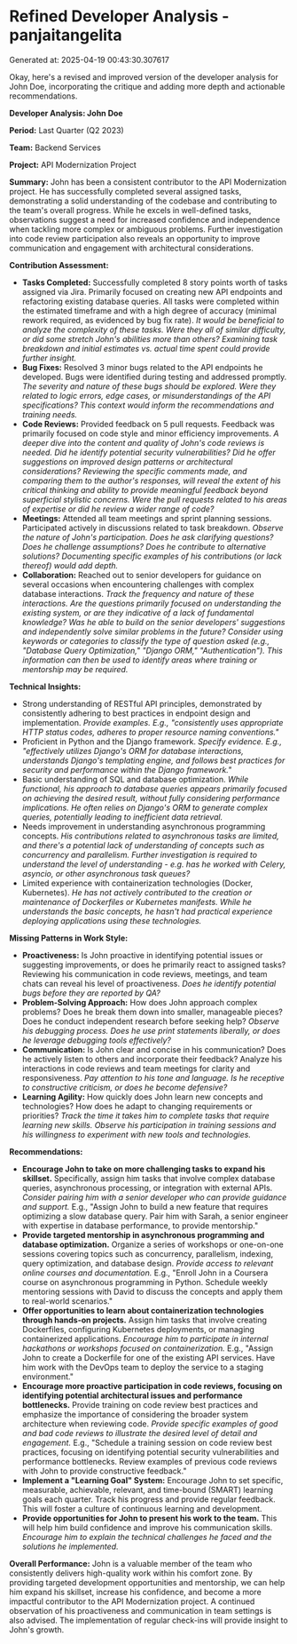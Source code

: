 # Refined Developer Analysis - panjaitangelita
Generated at: 2025-04-19 00:43:30.307617

Okay, here's a revised and improved version of the developer analysis for John Doe, incorporating the critique and adding more depth and actionable recommendations.

**Developer Analysis: John Doe**

**Period:** Last Quarter (Q2 2023)

**Team:** Backend Services

**Project:** API Modernization Project

**Summary:** John has been a consistent contributor to the API Modernization project. He has successfully completed several assigned tasks, demonstrating a solid understanding of the codebase and contributing to the team's overall progress. While he excels in well-defined tasks, observations suggest a need for increased confidence and independence when tackling more complex or ambiguous problems. Further investigation into code review participation also reveals an opportunity to improve communication and engagement with architectural considerations.

**Contribution Assessment:**

*   **Tasks Completed:** Successfully completed 8 story points worth of tasks assigned via Jira. Primarily focused on creating new API endpoints and refactoring existing database queries. All tasks were completed within the estimated timeframe and with a high degree of accuracy (minimal rework required, as evidenced by bug fix rate). *It would be beneficial to analyze the *complexity* of these tasks. Were they all of similar difficulty, or did some stretch John's abilities more than others? Examining task breakdown and initial estimates vs. actual time spent could provide further insight.*
*   **Bug Fixes:** Resolved 3 minor bugs related to the API endpoints he developed. Bugs were identified during testing and addressed promptly. *The severity and nature of these bugs should be explored. Were they related to logic errors, edge cases, or misunderstandings of the API specifications? This context would inform the recommendations and training needs.*
*   **Code Reviews:** Provided feedback on 5 pull requests. Feedback was primarily focused on code style and minor efficiency improvements. *A deeper dive into the content and quality of John's code reviews is needed. Did he identify potential security vulnerabilities? Did he offer suggestions on improved design patterns or architectural considerations? Reviewing the specific comments made, and comparing them to the author's responses, will reveal the extent of his critical thinking and ability to provide meaningful feedback beyond superficial stylistic concerns. Were the pull requests related to his areas of expertise or did he review a wider range of code?*
*   **Meetings:** Attended all team meetings and sprint planning sessions. Participated actively in discussions related to task breakdown. *Observe the nature of John's participation. Does he ask clarifying questions? Does he challenge assumptions? Does he contribute to alternative solutions? Documenting specific examples of his contributions (or lack thereof) would add depth.*
*   **Collaboration:** Reached out to senior developers for guidance on several occasions when encountering challenges with complex database interactions. *Track the *frequency* and *nature* of these interactions. Are the questions primarily focused on understanding the existing system, or are they indicative of a lack of fundamental knowledge? Was he able to build on the senior developers' suggestions and independently solve similar problems in the future? Consider using keywords or categories to classify the type of question asked (e.g., "Database Query Optimization," "Django ORM," "Authentication"). This information can then be used to identify areas where training or mentorship may be required.*

**Technical Insights:**

*   Strong understanding of RESTful API principles, demonstrated by consistently adhering to best practices in endpoint design and implementation. *Provide examples. E.g., "consistently uses appropriate HTTP status codes, adheres to proper resource naming conventions."*
*   Proficient in Python and the Django framework. *Specify evidence. E.g., "effectively utilizes Django's ORM for database interactions, understands Django's templating engine, and follows best practices for security and performance within the Django framework."*
*   Basic understanding of SQL and database optimization. *While functional, his approach to database queries appears primarily focused on achieving the desired result, without fully considering performance implications. He often relies on Django's ORM to generate complex queries, potentially leading to inefficient data retrieval.*
*   Needs improvement in understanding asynchronous programming concepts. *His contributions related to asynchronous tasks are limited, and there's a potential lack of understanding of concepts such as concurrency and parallelism. Further investigation is required to understand the level of understanding - e.g. has he worked with Celery, asyncio, or other asynchronous task queues?*
*   Limited experience with containerization technologies (Docker, Kubernetes). *He has not actively contributed to the creation or maintenance of Dockerfiles or Kubernetes manifests. While he understands the basic concepts, he hasn't had practical experience deploying applications using these technologies.*

**Missing Patterns in Work Style:**

*   **Proactiveness:** Is John proactive in identifying potential issues or suggesting improvements, or does he primarily react to assigned tasks? Reviewing his communication in code reviews, meetings, and team chats can reveal his level of proactiveness. *Does he identify potential bugs *before* they are reported by QA?*
*   **Problem-Solving Approach:** How does John approach complex problems? Does he break them down into smaller, manageable pieces? Does he conduct independent research before seeking help? *Observe his debugging process. Does he use print statements liberally, or does he leverage debugging tools effectively?*
*   **Communication:** Is John clear and concise in his communication? Does he actively listen to others and incorporate their feedback? Analyze his interactions in code reviews and team meetings for clarity and responsiveness. *Pay attention to his tone and language. Is he receptive to constructive criticism, or does he become defensive?*
*   **Learning Agility:** How quickly does John learn new concepts and technologies? How does he adapt to changing requirements or priorities? *Track the time it takes him to complete tasks that require learning new skills. Observe his participation in training sessions and his willingness to experiment with new tools and technologies.*

**Recommendations:**

*   **Encourage John to take on more challenging tasks to expand his skillset.** Specifically, assign him tasks that involve complex database queries, asynchronous processing, or integration with external APIs. *Consider pairing him with a senior developer who can provide guidance and support.* E.g., "Assign John to build a new feature that requires optimizing a slow database query. Pair him with Sarah, a senior engineer with expertise in database performance, to provide mentorship."
*   **Provide targeted mentorship in asynchronous programming and database optimization.** Organize a series of workshops or one-on-one sessions covering topics such as concurrency, parallelism, indexing, query optimization, and database design. *Provide access to relevant online courses and documentation.* E.g., "Enroll John in a Coursera course on asynchronous programming in Python. Schedule weekly mentoring sessions with David to discuss the concepts and apply them to real-world scenarios."
*   **Offer opportunities to learn about containerization technologies through hands-on projects.** Assign him tasks that involve creating Dockerfiles, configuring Kubernetes deployments, or managing containerized applications. *Encourage him to participate in internal hackathons or workshops focused on containerization.* E.g., "Assign John to create a Dockerfile for one of the existing API services. Have him work with the DevOps team to deploy the service to a staging environment."
*   **Encourage more proactive participation in code reviews, focusing on identifying potential architectural issues and performance bottlenecks.** Provide training on code review best practices and emphasize the importance of considering the broader system architecture when reviewing code. *Provide specific examples of good and bad code reviews to illustrate the desired level of detail and engagement.* E.g., "Schedule a training session on code review best practices, focusing on identifying potential security vulnerabilities and performance bottlenecks. Review examples of previous code reviews with John to provide constructive feedback."
*   **Implement a "Learning Goal" System:** Encourage John to set specific, measurable, achievable, relevant, and time-bound (SMART) learning goals each quarter. Track his progress and provide regular feedback. This will foster a culture of continuous learning and development.
*   **Provide opportunities for John to present his work to the team.** This will help him build confidence and improve his communication skills. *Encourage him to explain the technical challenges he faced and the solutions he implemented.*

**Overall Performance:** John is a valuable member of the team who consistently delivers high-quality work within his comfort zone. By providing targeted development opportunities and mentorship, we can help him expand his skillset, increase his confidence, and become a more impactful contributor to the API Modernization project. A continued observation of his proactiveness and communication in team settings is also advised. The implementation of regular check-ins will provide insight to John's growth.
